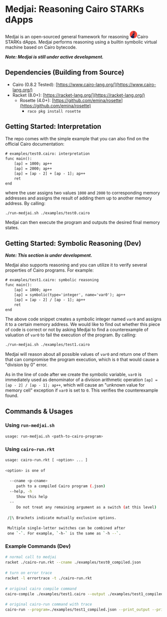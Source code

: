 # Medjai: Reasoning Cairo STARKs dApps

<div>Medjai is an open-sourced general framework for reasoning <img src="./docs/cairo-icon.png" width=24px>Cairo STARKs dApps. Medjai performs reasoning using a builtin symbolic virtual machine based on Cairo bytecode.</div>

***Note: Medjai is still under active development.***

## Dependencies (Building from Source)

- Cairo (0.8.2 Tested): [https://www.cairo-lang.org/](https://www.cairo-lang.org/)
- Racket (8.0+): [https://racket-lang.org/](https://racket-lang.org/)
  - Rosette (4.0+): [https://github.com/emina/rosette](https://github.com/emina/rosette)
    - `raco pkg install rosette`

## Getting Started: Interpretation

The repo comes with the simple example that you can also find on the official Cairo documentation:

```cairo
# examples/test0.cairo: interpretation
func main():
    [ap] = 1000; ap++
    [ap] = 2000; ap++
    [ap] = [ap - 2] + [ap - 1]; ap++
    ret
end
```

where the user assigns two values `1000` and `2000` to corresponding memory addresses and assigns the result of adding them up to another memory address. By calling:

```bash
./run-medjai.sh ./examples/test0.cairo
```

Medjai can then execute the program and outputs the desired final memory states.

## Getting Started: Symbolic Reasoning (Dev)

***Note: This section is under development.***

Medjai also supports reasoning and you can utilize it to verify several properties of Cairo programs. For example:

```cairo
# examples/test1.cairo: symbolic reasoning
func main():
    [ap] = 1000; ap++
    [ap] = symbolic(type='integer', name='var0'); ap++
    [ap] = [ap - 2] / [ap - 1]; ap++
    ret
end
```

The above code snippet creates a symbolic integer named `var0` and assigns it to a certain memory address. We would like to find out whether this piece of code is correct or not by asking Medjai to find a counterexample of valuation of `var0` to fail the execution of the program. By calling:

```bash
./run-medjai.sh ./examples/test1.cairo
```

Medjai will reason about all possible values of `var0` and return one of them that can compromise the program execution, which is `0` that would cause a "division by 0" error. 

As in the line of code after we create the symbolic variable, `var0` is immediately used as denominator of a division arithmetic operation `[ap] = [ap - 2] / [ap - 1]; ap++`, which will cause an "unknown value for memory cell"  exception if `var0` is set to `0`. This verifies the counterexample found.

## Commands & Usages

### Using `run-medjai.sh`

```bash
usage: run-medjai.sh <path-to-cairo-program>
```

### Using `cairo-run.rkt`

```bash
usage: cairo-run.rkt [ <option> ... ]

<option> is one of

  --cname <p-cname>
     path to a compiled Cairo program (.json)
  --help, -h
     Show this help
  --
     Do not treat any remaining argument as a switch (at this level)

 /|\ Brackets indicate mutually exclusive options.

 Multiple single-letter switches can be combined after
 one `-`. For example, `-h-` is the same as `-h --`.
```

### Example Commands (Dev)

```bash
# normal call to medjai
racket ./cairo-run.rkt --cname ./examples/test0_compiled.json

# turn on error trace
racket -l errortrace -t ./cairo-run.rkt

# original cairo compile command
cairo-compile ./examples/test1.cairo --output ./examples/test1_compiled.json

# original cairo-run command with trace
cairo-run --program=./examples/test1_compiled.json --print_output --print_info --relocate_prints --tracer
```

